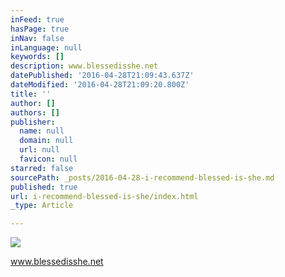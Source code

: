 ```yaml
---
inFeed: true
hasPage: true
inNav: false
inLanguage: null
keywords: []
description: www.blessedisshe.net
datePublished: '2016-04-28T21:09:43.637Z'
dateModified: '2016-04-28T21:09:20.800Z'
title: ''
author: []
authors: []
publisher:
  name: null
  domain: null
  url: null
  favicon: null
starred: false
sourcePath: _posts/2016-04-28-i-recommend-blessed-is-she.md
published: true
url: i-recommend-blessed-is-she/index.html
_type: Article

---
```

![](https://the-grid-user-content.s3-us-west-2.amazonaws.com/f70a52f6-2146-4699-9ba8-b471feb4e5cd.jpg)

www.blessedisshe.net